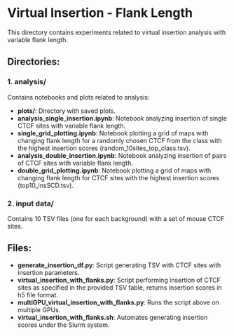 # Virtual Insertion - Flank Length

This directory contains experiments related to virtual insertion analysis with variable flank length.

## Directories:

### 1. analysis/
Contains notebooks and plots related to analysis:
- **plots/**: Directory with saved plots.
- **analysis_single_insertion.ipynb**: Notebook analyzing insertion of single CTCF sites with variable flank length.
- **single_grid_plotting.ipynb**: Notebook plotting a grid of maps with changing flank length for a randomly chosen CTCF from the class with the highest insertion scores (random_10sites_top_class.tsv).
- **analysis_double_insertion.ipynb**: Notebook analyzing insertion of pairs of CTCF sites with variable flank length.
- **double_grid_plotting.ipynb**: Notebook plotting a grid of maps with changing flank length for CTCF sites with the highest insertion scores (top10_insSCD.tsv).

### 2. input data/
Contains 10 TSV files (one for each background) with a set of mouse CTCF sites.

## Files:

- **generate_insertion_df.py**: Script generating TSV with CTCF sites with insertion parameters.
- **virtual_insertion_with_flanks.py**: Script performing insertion of CTCF sites as specified in the provided TSV table, returns insertion scores in h5 file format.
- **multiGPU_virtual_insertion_with_flanks.py**: Runs the script above on multiple GPUs.
- **virtual_insertion_with_flanks.sh**: Automates generating insertion scores under the Slurm system.